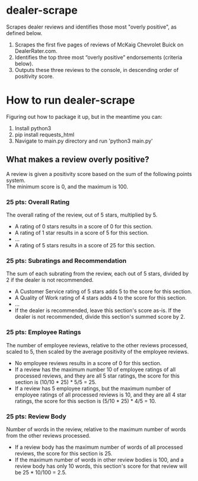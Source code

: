 # dealer-scrape
Scrapes dealer reviews and identifies those most "overly positive", as defined below.

1. Scrapes the first five pages of reviews of McKaig Chevrolet Buick on DealerRater.com.
2. Identifies the top three most “overly positive” endorsements (criteria below).
3. Outputs these three reviews to the console, in descending order of positivity score.

# How to run dealer-scrape
Figuring out how to package it up, but in the meantime you can:
1. Install python3
2. pip install requests_html
3. Navigate to main.py directory and run 'python3 main.py'

## What makes a review overly positive?
A review is given a positivity score based on the sum of the following points system.<br>
The minimum score is 0, and the maximum is 100.

### 25 pts: Overall Rating
The overall rating of the review, out of 5 stars, multiplied by 5.
- A rating of 0 stars results in a score of 0 for this section.
- A rating of 1 star results in a score of 5 for this section.
- ...
- A rating of 5 stars results in a score of 25 for this section.
### 25 pts: Subratings and Recommendation
The sum of each subrating from the review, each out of 5 stars, divided by 2 if the dealer is not recommended.
- A Customer Service rating of 5 stars adds 5 to the score for this section.
- A Quality of Work rating of 4 stars adds 4 to the score for this section.
- ...
- If the dealer is recommended, leave this section's score as-is. If the dealer is not recommended, divide this section's summed score by 2.
### 25 pts: Employee Ratings
The number of employee reviews, relative to the other reviews processed, scaled to 5, then scaled by the average positivity of the employee reviews.
- No employee reviews results in a score of 0 for this section.
- If a review has the maximum number 10 of employee ratings of all processed reviews, and they are all 5 star ratings, the score for this section is (10/10 * 25) * 5/5 = 25.
- If a review has 5 employee ratings, but the maximum number of employee ratings of all processed reviews is 10, and they are all 4 star ratings, the score for this section is (5/10 * 25) * 4/5 = 10.
### 25 pts: Review Body
Number of words in the review, relative to the maximum number of words from the other reviews processed.
- If a review body has the maximum number of words of all processed reviews, the score for this section is 25.
- If the maximum number of words in other review bodies is 100, and a review body has only 10 words, this section's score for that review will be 25 * 10/100 = 2.5.